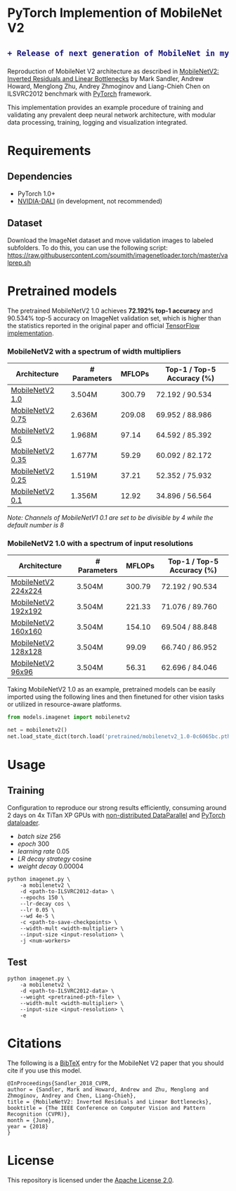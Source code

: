 # PyTorch Implemention of MobileNet V2
<h2>

```diff
+ Release of next generation of MobileNet in my repo *mobilenetv3.pytorch*
```

</h2>

Reproduction of MobileNet V2 architecture as described in [MobileNetV2: Inverted Residuals and Linear Bottlenecks](https://arxiv.org/abs/1801.04381) by Mark Sandler, Andrew Howard, Menglong Zhu, Andrey Zhmoginov and Liang-Chieh Chen on ILSVRC2012 benchmark with [PyTorch](pytorch.org) framework.

This implementation provides an example procedure of training and validating any prevalent deep neural network architecture, with modular data processing, training, logging and visualization integrated.

# Requirements
## Dependencies
* PyTorch 1.0+
* [NVIDIA-DALI](https://github.com/NVIDIA/DALI) (in development, not recommended)
## Dataset
Download the ImageNet dataset and move validation images to labeled subfolders.
To do this, you can use the following script: https://raw.githubusercontent.com/soumith/imagenetloader.torch/master/valprep.sh

# Pretrained models
The pretrained MobileNetV2 1.0 achieves **72.192% top-1 accuracy** and 90.534% top-5 accuracy on ImageNet validation set, which is higher than the statistics reported in the original paper and official [TensorFlow implementation](https://github.com/tensorflow/models/tree/master/research/slim/nets/mobilenet).

### MobileNetV2 with a spectrum of width multipliers
| Architecture      | # Parameters | MFLOPs | Top-1 / Top-5 Accuracy (%) |
| ----------------- | ------------ | ------ | -------------------------- |
| [MobileNetV2 1.0](https://github.com/d-li14/mobilenetv2.pytorch/blob/master/pretrained/mobilenetv2_1.0-0c6065bc.pth)    | 3.504M | 300.79 | 72.192 / 90.534 |
| [MobileNetV2 0.75](https://github.com/d-li14/mobilenetv2.pytorch/blob/master/pretrained/mobilenetv2_0.75-dace9791.pth)  | 2.636M | 209.08 | 69.952 / 88.986 |
| [MobileNetV2 0.5](https://github.com/d-li14/mobilenetv2.pytorch/blob/master/pretrained/mobilenetv2_0.5-eaa6f9ad.pth)    | 1.968M | 97.14 | 64.592 / 85.392 |
| [MobileNetV2 0.35](https://github.com/d-li14/mobilenetv2.pytorch/blob/master/pretrained/mobilenetv2_0.35-b2e15951.pth)  | 1.677M |     59.29 | 60.092 / 82.172  |
| [MobileNetV2 0.25](https://github.com/d-li14/mobilenetv2.pytorch/blob/master/pretrained/mobilenetv2_0.25-b61d2159.pth)  | 1.519M |     37.21 | 52.352 / 75.932  |
| [MobileNetV2 0.1](https://github.com/d-li14/mobilenetv2.pytorch/blob/master/pretrained/mobilenetv2_0.1-7d1d638a.pth)    | 1.356M | 12.92 | 34.896 / 56.564 |

*Note: Channels of MobileNetV1 0.1 are set to be divisible by 4 while the default number is 8*

### MobileNetV2 1.0 with a spectrum of input resolutions
| Architecture      | # Parameters | MFLOPs | Top-1 / Top-5 Accuracy (%) |
| ----------------- | ------------ | ------ | -------------------------- |
| [MobileNetV2 224x224](https://github.com/d-li14/mobilenetv2.pytorch/blob/master/pretrained/mobilenetv2_1.0-0c6065bc.pth)    | 3.504M | 300.79 | 72.192 / 90.534 |
| [MobileNetV2 192x192](https://github.com/d-li14/mobilenetv2.pytorch/blob/master/pretrained/mobilenetv2_192x192-e423d99e.pth)| 3.504M | 221.33 | 71.076 / 89.760 |
| [MobileNetV2 160x160](https://github.com/d-li14/mobilenetv2.pytorch/blob/master/pretrained/mobilenetv2_160x160-64dc7fa1.pth)| 3.504M |  154.10 | 69.504 / 88.848 |
| [MobileNetV2 128x128](https://github.com/d-li14/mobilenetv2.pytorch/blob/master/pretrained/mobilenetv2_128x128-fd66a69d.pth)| 3.504M |  99.09 | 66.740 / 86.952 |
| [MobileNetV2 96x96](https://github.com/d-li14/mobilenetv2.pytorch/blob/master/pretrained/mobilenetv2_96x96-ff0e83d8.pth)    | 3.504M |  56.31 | 62.696 / 84.046 |

Taking MobileNetV2 1.0 as an example, pretrained models can be easily imported using the following lines and then finetuned for other vision tasks or utilized in resource-aware platforms.

```python
from models.imagenet import mobilenetv2

net = mobilenetv2()
net.load_state_dict(torch.load('pretrained/mobilenetv2_1.0-0c6065bc.pth'))
```

# Usage
## Training
Configuration to reproduce our strong results efficiently, consuming around 2 days on 4x TiTan XP GPUs with [non-distributed DataParallel](https://pytorch.org/docs/master/nn.html#torch.nn.DataParallel) and [PyTorch dataloader](https://pytorch.org/docs/master/data.html#torch.utils.data.DataLoader).
* *batch size* 256
* *epoch* 300
* *learning rate* 0.05
* *LR decay strategy* cosine
* *weight decay* 0.00004

```shell
python imagenet.py \
    -a mobilenetv2 \
    -d <path-to-ILSVRC2012-data> \
    --epochs 150 \
    --lr-decay cos \
    --lr 0.05 \
    --wd 4e-5 \
    -c <path-to-save-checkpoints> \
    --width-mult <width-multiplier> \
    --input-size <input-resolution> \
    -j <num-workers>
```

## Test
```shell
python imagenet.py \
    -a mobilenetv2 \
    -d <path-to-ILSVRC2012-data> \
    --weight <pretrained-pth-file> \
    --width-mult <width-multiplier> \
    --input-size <input-resolution> \
    -e
```

# Citations
The following is a [BibTeX](www.bibtex.org) entry for the MobileNet V2 paper that you should cite if you use this model.
```
@InProceedings{Sandler_2018_CVPR,
author = {Sandler, Mark and Howard, Andrew and Zhu, Menglong and Zhmoginov, Andrey and Chen, Liang-Chieh},
title = {MobileNetV2: Inverted Residuals and Linear Bottlenecks},
booktitle = {The IEEE Conference on Computer Vision and Pattern Recognition (CVPR)},
month = {June},
year = {2018}
}
```

# License
This repository is licensed under the [Apache License 2.0](https://github.com/d-li14/mobilenetv2.pytorch/blob/master/LICENSE).
